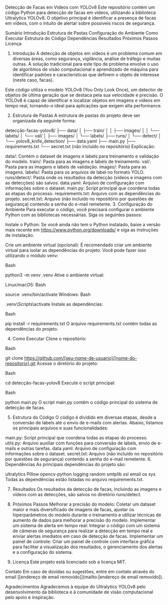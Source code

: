 Detecção de Facas em Vídeos com YOLOv8
Este repositório contém um código Python para detecção de facas em vídeos, utilizando a biblioteca Ultralytics YOLOv8. O objetivo principal é identificar a presença de facas em vídeos, com o intuito de alertar sobre possíveis riscos de segurança.

Sumário
Introdução
Estrutura de Pastas
Configuração do Ambiente
Como Executar
Estrutura do Código
Dependências
Resultados
Próximos Passos
Licença

1. Introdução
   A detecção de objetos em vídeos é um problema comum em diversas áreas, como segurança, vigilância, análise de tráfego e muitas outras. A solução tradicional para este tipo de problema envolve o uso de algoritmos de visão computacional e aprendizado de máquina para identificar padrões e características que definem o objeto de interesse (neste caso, facas).

Este código utiliza o modelo YOLOv8 (You Only Look Once), um detector de objetos de última geração que se destaca pela sua velocidade e precisão. O YOLOv8 é capaz de identificar e localizar objetos em imagens e vídeos em tempo real, tornando-o ideal para aplicações que exigem alta performance.

2. Estrutura de Pastas
   A estrutura de pastas do projeto deve ser organizada da seguinte forma:

detecção-facas-yolov8/
├── data/
│ ├── train/
│ │ ├── images/
│ │ └── labels/
│ └── val/
│ ├── images/
│ └── labels/
├── runs/
│ └── detect/
│ └── yolov8_knife_detection/
├── data.yaml
├── main.py
├── requirements.txt
└── secret.txt (não incluído no repositório)
Explicação:

data/: Contém o dataset de imagens e labels para treinamento e validação do modelo.
train/: Pasta para as imagens e labels de treinamento.
val/: Pasta para as imagens e labels de validação.
images/: Pasta para as imagens.
labels/: Pasta para os arquivos de label no formato YOLO.
runs/detect/: Pasta onde os resultados da detecção (vídeos e imagens com as detecções) são salvos.
data.yaml: Arquivo de configuração com informações sobre o dataset.
main.py: Script principal que coordena todas as etapas do processo.
requirements.txt: Arquivo com as dependências do projeto.
secret.txt: Arquivo (não incluído no repositório por questões de segurança) contendo a senha do e-mail remetente. 3. Configuração do Ambiente
Para executar o código, você precisará configurar o ambiente Python com as bibliotecas necessárias. Siga os seguintes passos:

Instale o Python: Se você ainda não tem o Python instalado, baixe a versão mais recente em https://www.python.org/downloads/ e siga as instruções de instalação.

Crie um ambiente virtual (opcional): É recomendado criar um ambiente virtual para isolar as dependências do projeto. Você pode fazer isso utilizando o módulo venv:

Bash

python3 -m venv .venv
Ative o ambiente virtual:

Linux/macOS:
Bash

source .venv/bin/activate
Windows:
Bash

.venv\Scripts\activate
Instale as dependências:

Bash

pip install -r requirements.txt
O arquivo requirements.txt contém todas as dependências do projeto.

4. Como Executar
   Clone o repositório:

Bash

git clone https://github.com/[seu-nome-de-usuario]/[nome-do-repositorio].git
Acesse o diretório do projeto:

Bash

cd detecção-facas-yolov8
Execute o script principal:

Bash

python main.py
O script main.py contém o código principal do sistema de detecção de facas.

5. Estrutura do Código
   O código é dividido em diversas etapas, desde a conversão de labels até o envio de e-mails com alertas. Abaixo, listamos os principais arquivos e suas funcionalidades:

main.py: Script principal que coordena todas as etapas do processo.
utils.py: Arquivo auxiliar com funções para conversão de labels, envio de e-mails e outras tarefas.
data.yaml: Arquivo de configuração com informações sobre o dataset.
secret.txt: Arquivo (não incluído no repositório por questões de segurança) contendo a senha do e-mail remetente. 6. Dependências
As principais dependências do projeto são:

ultralytics
Pillow
opencv-python
logging
random
smtplib
ssl
email
os
sys
Todas as dependências estão listadas no arquivo requirements.txt.

7. Resultados
   Os resultados da detecção de facas, incluindo as imagens e vídeos com as detecções, são salvos no diretório runs/detect.

8. Próximos Passos
   Melhorar a precisão do modelo: Coletar um dataset maior e mais diversificado de imagens de facas, ajustar os hiperparâmetros do modelo durante o treinamento e utilizar técnicas de aumento de dados para melhorar a precisão do modelo.
   Implementar um sistema de alerta em tempo real: Integrar o código com um sistema de câmeras de segurança para realizar a detecção em tempo real e enviar alertas imediatos em caso de detecção de facas.
   Implementar um painel de controle: Criar um painel de controle com interface gráfica para facilitar a visualização dos resultados, o gerenciamento dos alertas e a configuração do sistema.
9. Licença
   Este projeto está licenciado sob a licença MIT.

Contato
Em caso de dúvidas ou sugestões, entre em contato através do email [[endereço de email removido]](mailto:[endereço de email removido]).

Agradecimentos
Agradecemos à equipe do Ultralytics YOLOv8 pelo desenvolvimento da biblioteca e à comunidade de visão computacional pelo apoio e inspiração.
